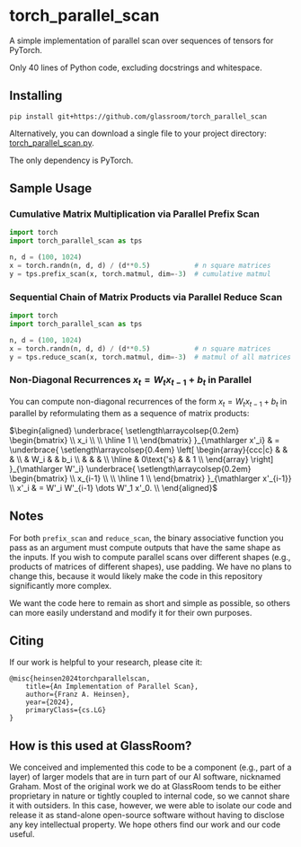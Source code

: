 # torch_parallel_scan

A simple implementation of parallel scan over sequences of tensors for PyTorch.

Only 40 lines of Python code, excluding docstrings and whitespace.


## Installing

```
pip install git+https://github.com/glassroom/torch_parallel_scan
```

Alternatively, you can download a single file to your project directory: [torch_parallel_scan.py](torch_parallel_scan/torch_parallel_scan.py).

The only dependency is PyTorch.


## Sample Usage


### Cumulative Matrix Multiplication via Parallel Prefix Scan

```python
import torch
import torch_parallel_scan as tps

n, d = (100, 1024)
x = torch.randn(n, d, d) / (d**0.5)           # n square matrices
y = tps.prefix_scan(x, torch.matmul, dim=-3)  # cumulative matmul
```

### Sequential Chain of Matrix Products via Parallel Reduce Scan

```python
import torch
import torch_parallel_scan as tps

n, d = (100, 1024)
x = torch.randn(n, d, d) / (d**0.5)           # n square matrices
y = tps.reduce_scan(x, torch.matmul, dim=-3)  # matmul of all matrices
```

### Non-Diagonal Recurrences $x_t = W_t x_{t-1} + b_t$ in Parallel

You can compute non-diagonal recurrences of the form $x_t = W_t x_{t-1} + b_t$ in parallel by reformulating them as a sequence of matrix products:

$\begin{aligned}
	\underbrace{
		\setlength\arraycolsep{0.2em} \begin{bmatrix}
			\\
			x_i \\
			\\
			\hline
			1 \\
		\end{bmatrix}
	}_{\mathlarger x'_i}
	& =
	\underbrace{
		\setlength\arraycolsep{0.4em} \left[ \begin{array}{ccc|c}
			&            & &     \\
			& W_i        & & b_i \\
			&            & &     \\
			\hline
			& 0\text{'s} & & 1   \\
		\end{array} \right]
	}_{\mathlarger W'_i}
	\underbrace{
		\setlength\arraycolsep{0.2em} \begin{bmatrix}
			\\
			x_{i-1} \\
			\\
			\hline
			1 \\
		\end{bmatrix}
	}_{\mathlarger x'_{i-1}}
	\\
	x'_i
	& = W'_i W'_{i-1} \dots W'_1 x'_0.
	\\
\end{aligned}$

## Notes

For both `prefix_scan` and `reduce_scan`, the binary associative function you pass as an argument must compute outputs that have the same shape as the inputs. If you wish to compute parallel scans over different shapes (e.g., products of matrices of different shapes), use padding. We have no plans to change this, because it would likely make the code in this repository significantly more complex.

We want the code here to remain as short and simple as possible, so others can more easily understand and modify it for their own purposes.


## Citing

If our work is helpful to your research, please cite it:

```
@misc{heinsen2024torchparallelscan,
    title={An Implementation of Parallel Scan},
    author={Franz A. Heinsen},
    year={2024},
    primaryClass={cs.LG}
}
```

## How is this used at GlassRoom?

We conceived and implemented this code to be a component (e.g., part of a layer) of larger models that are in turn part of our AI software, nicknamed Graham. Most of the original work we do at GlassRoom tends to be either proprietary in nature or tightly coupled to internal code, so we cannot share it with outsiders. In this case, however, we were able to isolate our code and release it as stand-alone open-source software without having to disclose any key intellectual property. We hope others find our work and our code useful.


